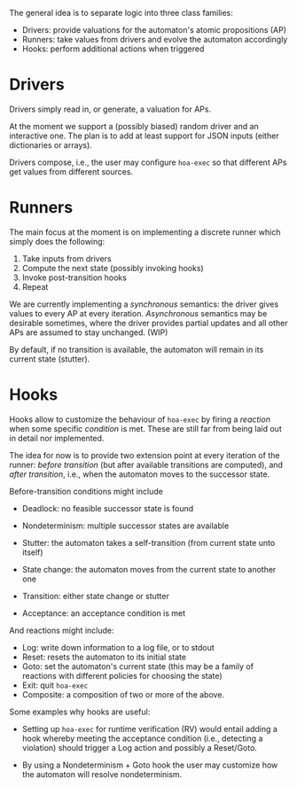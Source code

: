 The general idea is to separate logic into three class families:

* Drivers: provide valuations for the automaton's atomic propositions (AP)
* Runners: take values from drivers and evolve the automaton accordingly
* Hooks: perform additional actions when triggered

# Drivers

Drivers simply read in, or generate, a valuation for APs.

At the moment we support a (possibly biased) random driver and an interactive
one. The plan is to add at least support for JSON inputs (either dictionaries
or arrays).

Drivers compose, i.e., the user may configure `hoa-exec` so that different 
APs get values from different sources.

# Runners

The main focus at the moment is on implementing a discrete runner which simply
does the following:

1. Take inputs from drivers
2. Compute the next state (possibly invoking hooks)
3. Invoke post-transition hooks
4. Repeat

We are currently implementing a _synchronous_ semantics: the driver
gives values to every AP at every iteration.
_Asynchronous_ semantics may be desirable sometimes, where the driver provides
partial updates and all other APs are assumed to stay unchanged. (WIP)

By default, if no transition is available, the automaton will remain in its current state (stutter). 

# Hooks

Hooks allow to customize the behaviour of `hoa-exec` by firing a *reaction* when
some specific *condition* is met. These are still far from being laid out in
detail nor implemented.

The idea for now is to provide two extension point at every iteration of the
runner: *before transition* (but after available transitions are computed), and
*after transition*, i.e., when the automaton moves to the successor state.

Before-transition conditions might include

* Deadlock: no feasible successor state is found
* Nondeterminism: multiple successor states are available

* Stutter: the automaton takes a self-transition (from current state unto
  itself)
* State change: the automaton moves from the current state to another one
* Transition: either state change or stutter
* Acceptance: an acceptance condition is met

And reactions might include:

* Log: write down information to a log file, or to stdout
* Reset: resets the automaton to its initial state
* Goto: set the automaton's current state (this may be a family of reactions 
  with different policies for choosing the state)
* Exit: quit `hoa-exec`
* Composite: a composition of two or more of the above.

Some examples why hooks are useful:

* Setting up `hoa-exec` for runtime verification (RV) would entail
  adding a hook whereby meeting the acceptance condition (i.e., detecting a
  violation) should trigger a Log action and possibly a Reset/Goto.

* By using a Nondeterminism + Goto hook the user may customize how the
  automaton will resolve nondeterminism.